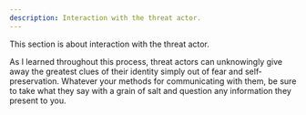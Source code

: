 ```yaml
---
description: Interaction with the threat actor.
---
```


This section is about interaction with the threat actor. 


As I learned throughout this process, threat actors can unknowingly
give away the greatest clues of their identity simply out of fear and
self‐preservation. Whatever your methods for communicating with
them, be sure to take what they say with a grain of salt and question
any information they present to you.